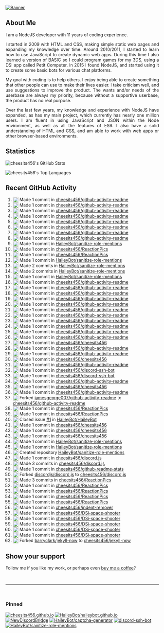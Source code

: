 [![Banner][banner-img]][banner-link]

## About Me

<p align="justify">I am a NodeJS developer with 11 years of coding experience.</p>

<p align="justify">I started in 2009 with HTML and CSS, making simple static web pages and expanding my knowledge over time. Around 2010/2011, I started to learn how to use JavaScript to create dynamic web apps. During this time I also learned a version of BASIC so I could program games for my 3DS, using a DSi app called Petit Computer. In 2015 I found NodeJS, and started using it to create some basic bots for various chat platforms.</p>

<p align="justify">My goal with coding is to help others. I enjoy being able to create something that other people can use to make their lives easier. I take criticism well, and use suggestions to improve the product. The wants and/or needs of the userbase are always my priority, because without a supportive userbase, the product has no real purpose.</p>

<p align="justify">Over the last few years, my knowledge and experience with NodeJS have expanded, as has my main project, which currently has nearly one million users. I am fluent in using JavaScript and JSON within the Node environment, as well as all the features of ES6. I also have a solid understanding of HTML and CSS, and am able to work with web apps or other browser-based environments.</p>

## Statistics

![cheesits456's GitHub Stats][github-stats-img]

![cheesits456's Top Languages][github-langs-img]

## Recent GitHub Activity

<!--START_SECTION:activity-->
1. <img alt="📝" src="https://github.com/cheesits456/github-activity-readme/raw/master/icons/commit.svg" align="top" height="18"> Made 1 commit in [cheesits456/github-activity-readme](https://github.com/cheesits456/github-activity-readme)
2. <img alt="📝" src="https://github.com/cheesits456/github-activity-readme/raw/master/icons/commit.svg" align="top" height="18"> Made 1 commit in [cheesits456/github-activity-readme](https://github.com/cheesits456/github-activity-readme)
3. <img alt="📝" src="https://github.com/cheesits456/github-activity-readme/raw/master/icons/commit.svg" align="top" height="18"> Made 1 commit in [cheesits456/github-activity-readme](https://github.com/cheesits456/github-activity-readme)
4. <img alt="📝" src="https://github.com/cheesits456/github-activity-readme/raw/master/icons/commit.svg" align="top" height="18"> Made 1 commit in [cheesits456/github-activity-readme](https://github.com/cheesits456/github-activity-readme)
5. <img alt="📝" src="https://github.com/cheesits456/github-activity-readme/raw/master/icons/commit.svg" align="top" height="18"> Made 1 commit in [cheesits456/github-activity-readme](https://github.com/cheesits456/github-activity-readme)
6. <img alt="📝" src="https://github.com/cheesits456/github-activity-readme/raw/master/icons/commit.svg" align="top" height="18"> Made 1 commit in [cheesits456/github-activity-readme](https://github.com/cheesits456/github-activity-readme)
7. <img alt="📝" src="https://github.com/cheesits456/github-activity-readme/raw/master/icons/commit.svg" align="top" height="18"> Made 1 commit in [cheesits456/github-activity-readme](https://github.com/cheesits456/github-activity-readme)
8. <img alt="📝" src="https://github.com/cheesits456/github-activity-readme/raw/master/icons/commit.svg" align="top" height="18"> Made 1 commit in [cheesits456/github-activity-readme](https://github.com/cheesits456/github-activity-readme)
9. <img alt="📝" src="https://github.com/cheesits456/github-activity-readme/raw/master/icons/commit.svg" align="top" height="18"> Made 1 commit in [HaileyBot/sanitize-role-mentions](https://github.com/HaileyBot/sanitize-role-mentions)
10. <img alt="📝" src="https://github.com/cheesits456/github-activity-readme/raw/master/icons/commit.svg" align="top" height="18"> Made 1 commit in [cheesits456/ReactionPics](https://github.com/cheesits456/ReactionPics)
11. <img alt="📝" src="https://github.com/cheesits456/github-activity-readme/raw/master/icons/commit.svg" align="top" height="18"> Made 1 commit in [cheesits456/ReactionPics](https://github.com/cheesits456/ReactionPics)
12. <img alt="📝" src="https://github.com/cheesits456/github-activity-readme/raw/master/icons/commit.svg" align="top" height="18"> Made 1 commit in [HaileyBot/sanitize-role-mentions](https://github.com/HaileyBot/sanitize-role-mentions)
13. <img alt="📝" src="https://github.com/cheesits456/github-activity-readme/raw/master/icons/commit.svg" align="top" height="18"> Made 2 commits in [HaileyBot/sanitize-role-mentions](https://github.com/HaileyBot/sanitize-role-mentions)
14. <img alt="📝" src="https://github.com/cheesits456/github-activity-readme/raw/master/icons/commit.svg" align="top" height="18"> Made 2 commits in [HaileyBot/sanitize-role-mentions](https://github.com/HaileyBot/sanitize-role-mentions)
15. <img alt="📝" src="https://github.com/cheesits456/github-activity-readme/raw/master/icons/commit.svg" align="top" height="18"> Made 1 commit in [HaileyBot/sanitize-role-mentions](https://github.com/HaileyBot/sanitize-role-mentions)
16. <img alt="📝" src="https://github.com/cheesits456/github-activity-readme/raw/master/icons/commit.svg" align="top" height="18"> Made 1 commit in [cheesits456/github-activity-readme](https://github.com/cheesits456/github-activity-readme)
17. <img alt="📝" src="https://github.com/cheesits456/github-activity-readme/raw/master/icons/commit.svg" align="top" height="18"> Made 1 commit in [cheesits456/github-activity-readme](https://github.com/cheesits456/github-activity-readme)
18. <img alt="📝" src="https://github.com/cheesits456/github-activity-readme/raw/master/icons/commit.svg" align="top" height="18"> Made 1 commit in [cheesits456/github-activity-readme](https://github.com/cheesits456/github-activity-readme)
19. <img alt="📝" src="https://github.com/cheesits456/github-activity-readme/raw/master/icons/commit.svg" align="top" height="18"> Made 1 commit in [cheesits456/github-activity-readme](https://github.com/cheesits456/github-activity-readme)
20. <img alt="📝" src="https://github.com/cheesits456/github-activity-readme/raw/master/icons/commit.svg" align="top" height="18"> Made 1 commit in [cheesits456/github-activity-readme](https://github.com/cheesits456/github-activity-readme)
21. <img alt="📝" src="https://github.com/cheesits456/github-activity-readme/raw/master/icons/commit.svg" align="top" height="18"> Made 1 commit in [cheesits456/github-activity-readme](https://github.com/cheesits456/github-activity-readme)
22. <img alt="📝" src="https://github.com/cheesits456/github-activity-readme/raw/master/icons/commit.svg" align="top" height="18"> Made 1 commit in [cheesits456/github-activity-readme](https://github.com/cheesits456/github-activity-readme)
23. <img alt="📝" src="https://github.com/cheesits456/github-activity-readme/raw/master/icons/commit.svg" align="top" height="18"> Made 1 commit in [cheesits456/github-activity-readme](https://github.com/cheesits456/github-activity-readme)
24. <img alt="📝" src="https://github.com/cheesits456/github-activity-readme/raw/master/icons/commit.svg" align="top" height="18"> Made 1 commit in [cheesits456/github-activity-readme](https://github.com/cheesits456/github-activity-readme)
25. <img alt="📝" src="https://github.com/cheesits456/github-activity-readme/raw/master/icons/commit.svg" align="top" height="18"> Made 1 commit in [cheesits456/github-activity-readme](https://github.com/cheesits456/github-activity-readme)
26. <img alt="📝" src="https://github.com/cheesits456/github-activity-readme/raw/master/icons/commit.svg" align="top" height="18"> Made 1 commit in [cheesits456/github-activity-readme](https://github.com/cheesits456/github-activity-readme)
27. <img alt="📝" src="https://github.com/cheesits456/github-activity-readme/raw/master/icons/commit.svg" align="top" height="18"> Made 1 commit in [cheesits456/cheesits456](https://github.com/cheesits456/cheesits456)
28. <img alt="📝" src="https://github.com/cheesits456/github-activity-readme/raw/master/icons/commit.svg" align="top" height="18"> Made 1 commit in [cheesits456/github-activity-readme](https://github.com/cheesits456/github-activity-readme)
29. <img alt="📝" src="https://github.com/cheesits456/github-activity-readme/raw/master/icons/commit.svg" align="top" height="18"> Made 1 commit in [cheesits456/github-activity-readme](https://github.com/cheesits456/github-activity-readme)
30. <img alt="📝" src="https://github.com/cheesits456/github-activity-readme/raw/master/icons/commit.svg" align="top" height="18"> Made 1 commit in [cheesits456/cheesits456](https://github.com/cheesits456/cheesits456)
31. <img alt="📝" src="https://github.com/cheesits456/github-activity-readme/raw/master/icons/commit.svg" align="top" height="18"> Made 1 commit in [cheesits456/github-activity-readme](https://github.com/cheesits456/github-activity-readme)
32. <img alt="📝" src="https://github.com/cheesits456/github-activity-readme/raw/master/icons/commit.svg" align="top" height="18"> Made 1 commit in [cheesits456/discord-ssh-bot](https://github.com/cheesits456/discord-ssh-bot)
33. <img alt="📝" src="https://github.com/cheesits456/github-activity-readme/raw/master/icons/commit.svg" align="top" height="18"> Made 1 commit in [cheesits456/discord-ssh-bot](https://github.com/cheesits456/discord-ssh-bot)
34. <img alt="📝" src="https://github.com/cheesits456/github-activity-readme/raw/master/icons/commit.svg" align="top" height="18"> Made 1 commit in [cheesits456/github-activity-readme](https://github.com/cheesits456/github-activity-readme)
35. <img alt="📝" src="https://github.com/cheesits456/github-activity-readme/raw/master/icons/commit.svg" align="top" height="18"> Made 1 commit in [cheesits456/cheesits456](https://github.com/cheesits456/cheesits456)
36. <img alt="📝" src="https://github.com/cheesits456/github-activity-readme/raw/master/icons/commit.svg" align="top" height="18"> Made 1 commit in [cheesits456/github-activity-readme](https://github.com/cheesits456/github-activity-readme)
37. <img alt="🍴" src="https://github.com/cheesits456/github-activity-readme/raw/master/icons/fork.svg" align="top" height="18"> Forked [jamesgeorge007/github-activity-readme](https://github.com/jamesgeorge007/github-activity-readme) to [cheesits456/github-activity-readme](https://github.com/cheesits456/github-activity-readme)
38. <img alt="📝" src="https://github.com/cheesits456/github-activity-readme/raw/master/icons/commit.svg" align="top" height="18"> Made 1 commit in [cheesits456/ReactionPics](https://github.com/cheesits456/ReactionPics)
39. <img alt="📝" src="https://github.com/cheesits456/github-activity-readme/raw/master/icons/commit.svg" align="top" height="18"> Made 1 commit in [cheesits456/ReactionPics](https://github.com/cheesits456/ReactionPics)
40. <img alt="❗️" src="https://github.com/cheesits456/github-activity-readme/raw/master/icons/issue.svg" align="top" height="18"> Closed issue [#1](https://github.com//HaileyBot/HaileyBot/issues/1) in [HaileyBot/HaileyBot](https://github.com/HaileyBot/HaileyBot)
41. <img alt="📝" src="https://github.com/cheesits456/github-activity-readme/raw/master/icons/commit.svg" align="top" height="18"> Made 1 commit in [cheesits456/cheesits456](https://github.com/cheesits456/cheesits456)
42. <img alt="📝" src="https://github.com/cheesits456/github-activity-readme/raw/master/icons/commit.svg" align="top" height="18"> Made 1 commit in [cheesits456/cheesits456](https://github.com/cheesits456/cheesits456)
43. <img alt="📝" src="https://github.com/cheesits456/github-activity-readme/raw/master/icons/commit.svg" align="top" height="18"> Made 1 commit in [cheesits456/cheesits456](https://github.com/cheesits456/cheesits456)
44. <img alt="📝" src="https://github.com/cheesits456/github-activity-readme/raw/master/icons/commit.svg" align="top" height="18"> Made 1 commit in [HaileyBot/sanitize-role-mentions](https://github.com/HaileyBot/sanitize-role-mentions)
45. <img alt="📝" src="https://github.com/cheesits456/github-activity-readme/raw/master/icons/commit.svg" align="top" height="18"> Made 1 commit in [HaileyBot/sanitize-role-mentions](https://github.com/HaileyBot/sanitize-role-mentions)
46. <img alt="➕" src="https://github.com/cheesits456/github-activity-readme/raw/master/icons/create-repo.svg" align="top" height="18"> Created repository [HaileyBot/sanitize-role-mentions](https://github.com/HaileyBot/sanitize-role-mentions)
47. <img alt="📝" src="https://github.com/cheesits456/github-activity-readme/raw/master/icons/commit.svg" align="top" height="18"> Made 1 commit in [cheesits456/discord.js](https://github.com/cheesits456/discord.js)
48. <img alt="📝" src="https://github.com/cheesits456/github-activity-readme/raw/master/icons/commit.svg" align="top" height="18"> Made 3 commits in [cheesits456/discord.js](https://github.com/cheesits456/discord.js)
49. <img alt="📝" src="https://github.com/cheesits456/github-activity-readme/raw/master/icons/commit.svg" align="top" height="18"> Made 1 commit in [cheesits456/github-readme-stats](https://github.com/cheesits456/github-readme-stats)
50. <img alt="🍴" src="https://github.com/cheesits456/github-activity-readme/raw/master/icons/fork.svg" align="top" height="18"> Forked [discordjs/discord.js](https://github.com/discordjs/discord.js) to [cheesits456/discord.js](https://github.com/cheesits456/discord.js)
51. <img alt="📝" src="https://github.com/cheesits456/github-activity-readme/raw/master/icons/commit.svg" align="top" height="18"> Made 3 commits in [cheesits456/ReactionPics](https://github.com/cheesits456/ReactionPics)
52. <img alt="📝" src="https://github.com/cheesits456/github-activity-readme/raw/master/icons/commit.svg" align="top" height="18"> Made 1 commit in [cheesits456/ReactionPics](https://github.com/cheesits456/ReactionPics)
53. <img alt="📝" src="https://github.com/cheesits456/github-activity-readme/raw/master/icons/commit.svg" align="top" height="18"> Made 1 commit in [cheesits456/ReactionPics](https://github.com/cheesits456/ReactionPics)
54. <img alt="📝" src="https://github.com/cheesits456/github-activity-readme/raw/master/icons/commit.svg" align="top" height="18"> Made 1 commit in [cheesits456/ReactionPics](https://github.com/cheesits456/ReactionPics)
55. <img alt="📝" src="https://github.com/cheesits456/github-activity-readme/raw/master/icons/commit.svg" align="top" height="18"> Made 1 commit in [cheesits456/ReactionPics](https://github.com/cheesits456/ReactionPics)
56. <img alt="📝" src="https://github.com/cheesits456/github-activity-readme/raw/master/icons/commit.svg" align="top" height="18"> Made 1 commit in [cheesits456/indent-remover](https://github.com/cheesits456/indent-remover)
57. <img alt="📝" src="https://github.com/cheesits456/github-activity-readme/raw/master/icons/commit.svg" align="top" height="18"> Made 1 commit in [cheesits456/DSi-space-shooter](https://github.com/cheesits456/DSi-space-shooter)
58. <img alt="📝" src="https://github.com/cheesits456/github-activity-readme/raw/master/icons/commit.svg" align="top" height="18"> Made 1 commit in [cheesits456/DSi-space-shooter](https://github.com/cheesits456/DSi-space-shooter)
59. <img alt="📝" src="https://github.com/cheesits456/github-activity-readme/raw/master/icons/commit.svg" align="top" height="18"> Made 1 commit in [cheesits456/DSi-space-shooter](https://github.com/cheesits456/DSi-space-shooter)
60. <img alt="📝" src="https://github.com/cheesits456/github-activity-readme/raw/master/icons/commit.svg" align="top" height="18"> Made 1 commit in [cheesits456/DSi-space-shooter](https://github.com/cheesits456/DSi-space-shooter)
61. <img alt="📝" src="https://github.com/cheesits456/github-activity-readme/raw/master/icons/commit.svg" align="top" height="18"> Made 1 commit in [cheesits456/DSi-space-shooter](https://github.com/cheesits456/DSi-space-shooter)
62. <img alt="🍴" src="https://github.com/cheesits456/github-activity-readme/raw/master/icons/fork.svg" align="top" height="18"> Forked [barryclark/jekyll-now](https://github.com/barryclark/jekyll-now) to [cheesits456/jekyll-now](https://github.com/cheesits456/jekyll-now)
<!--END_SECTION:activity-->

## Show your support

Follow me if you like my work, or perhaps even [buy me a coffee][donate]?

<br><hr><br>

### Pinned

[![cheesits456.github.io][pin1-img]][pin1-link]
[![HaileyBot/haileybot.github.io][pin2-img]][pin2-link]
[![NewDiscordBridge][pin3-img]][pin3-link]
[![HaileyBot/captcha-generator][pin4-img]][pin4-link]
[![discord-ssh-bot][pin5-img]][pin5-link]
[![HaileyBot/sanitize-role-mentions][pin6-img]][pin6-link]



<!-- Link anchors -->
[banner-img]: https://raw.githubusercontent.com/cheesits456/cheesits456/master/personal-banner.gif
[banner-link]: https://social.cheesits456.dev

[donate]: https://donate.haileybot.com

[website-img]: https://img.shields.io/badge/-Website-e722e7?style=for-the-badge
[website-link]: https://cheesits456.dev
[discord-img]: https://img.shields.io/badge/-Discord-e722e7?style=for-the-badge
[discord-link]: https://discord.gg/7QH4YeD
[email-img]: https://img.shields.io/badge/-E--Mail-e722e7?style=for-the-badge
[email-link]: mailto:quin@cheesits456.dev

[github-stats-img]: https://cheesits456-readme-stats.vercel.app/api?username=cheesits456&count_private=true&show_icons=true&include_all_commits=true
[github-langs-img]: https://cheesits456-readme-stats.vercel.app/api/top-langs?username=cheesits456&layout=compact&hide=smarty

[pin1-img]: https://cheesits456-readme-stats.vercel.app/api/pin/?username=cheesits456&repo=cheesits456.github.io
[pin1-link]: https://github.com/cheesits456/cheesits456.github.io
[pin2-img]: https://cheesits456-readme-stats.vercel.app/api/pin/?username=HaileyBot&repo=haileybot.github.io&show_owner=true
[pin2-link]: https://github.com/HaileyBot/haileybot.github.io
[pin3-img]: https://cheesits456-readme-stats.vercel.app/api/pin/?username=cheesits456&repo=NewDiscordBridge
[pin3-link]: https://github.com/cheesits456/NewDiscordBridge
[pin4-img]: https://cheesits456-readme-stats.vercel.app/api/pin/?username=HaileyBot&repo=captcha-generator&show_owner=true
[pin4-link]: https://github.com/HaileyBot/captcha-generator
[pin5-img]: https://cheesits456-readme-stats.vercel.app/api/pin/?username=cheesits456&repo=discord-ssh-bot
[pin5-link]: https://github.com/cheesits456/discord-ssh-bot
[pin6-img]: https://cheesits456-readme-stats.vercel.app/api/pin/?username=HaileyBot&repo=sanitize-role-mentions&show_owner=true
[pin6-link]: https://github.com/HaileyBot/sanitize-role-mentions
